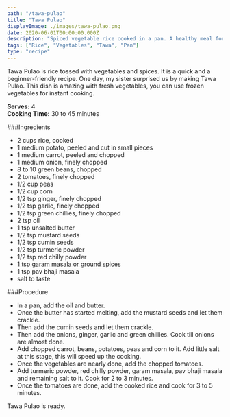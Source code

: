 ```yaml
---
path: "/tawa-pulao"
title: "Tawa Pulao"
displayImage: ./images/tawa-pulao.png
date: 2020-06-01T00:00:00.000Z
description: "Spiced vegetable rice cooked in a pan. A healthy meal for lunch or dinner."
tags: ["Rice", "Vegetables", "Tawa", "Pan"]
type: "recipe"
---
```


Tawa Pulao is rice tossed with vegetables and spices. It is a quick and a beginner-friendly recipe. One day, my sister surprised us by making Tawa Pulao. This dish is amazing with fresh vegetables, you can use frozen vegetables for instant cooking.

**Serves:** 4\
**Cooking Time:** 30 to 45 minutes

###Ingredients
- 2 cups rice, cooked
- 1 medium potato, peeled and cut in small pieces
- 1 medium carrot, peeled and chopped
- 1 medium onion, finely chopped
- 8 to 10 green beans, chopped
- 2 tomatoes, finely chopped
- 1/2 cup peas
- 1/2 cup corn
- 1/2 tsp ginger, finely chopped
- 1/2 tsp garlic, finely chopped
- 1/2 tsp green chillies, finely chopped
- 2 tsp oil
- 1 tsp unsalted butter
- 1/2 tsp mustard seeds
- 1/2 tsp cumin seeds
- 1/2 tsp turmeric powder
- 1/2 tsp red chilly powder
- <a href="https://en.wikipedia.org/wiki/Garam_masala" target="_blank" rel="noopener noreferrer" class="link"> 1 tsp garam masala or ground spices </a>
- 1 tsp pav bhaji masala
- salt to taste


###Procedure
- In a pan, add the oil and butter. 
- Once the butter has started melting, add the mustard seeds and let them crackle.
- Then add the cumin seeds and let them crackle. 
- Then add the onions, ginger, garlic and green chillies. Cook till onions are almost done. 
- Add chopped carrot, beans, potatoes, peas and corn to it. 
Add little salt at this stage, this will speed up the cooking. 
- Once the vegetables are nearly done, add the chopped tomatoes.
- Add turmeric powder, red chilly powder, garam masala, pav bhaji masala and remaining salt to it. Cook for 2 to 3 minutes.
- Once the tomatoes are done, add the cooked rice and cook for 3 to 5 minutes.

Tawa Pulao is ready.